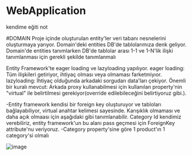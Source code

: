 # WebApplication
kendime eğiti not

#DOMAIN
Proje içinde oluşturulan entity'ler veri tabanı nesnelerini oluşturmaya yarıyor.
Domain'deki entities DB'de tablolarımıza denk geliyor. 
Domain'de entities tanımlarken DB'de tablolar arası 1-1 ve 1-N'lik ilişki tanımlanması için gerekli şekilde tanımlanmalı 

Entity Framework'te eager loading ve lazyloading yapılıyor.
eager loading: Tüm ilişkileri getiriyor, ihtiyaç olması veya olmaması farketmiyıor.
lazyloading: İhtiyaç olduğunda arkadaki sorgudan data'ları çekiyor. Önemli bir kuralı mevcut: Arkada proxy kullanabilmesi için kullanılan property'nin "virtual" ile belirtilmesi gerekiyor(override edilebileceğini belirtiyoruz gibi.).

-Entity framework kendisi bir foreign key oluşturuyor ve tabloları bağlayabiliyor, virtual anahtar kelimesi sayesinde. Karışıklık olmaması ve daha açık olmaası için aşağıdaki gibi tanımlanabilir. Category Id kendimiz verebiliriz, entity framework'un bu alanı pass geçmesi için ForeignKey attribute'nu veriyoruz.
-Category property'sine göre 1 product'ın 1 category'si olmalı

![image](https://user-images.githubusercontent.com/88982457/139145648-94c33858-4d98-49a2-8848-1954e5624e1f.png)
